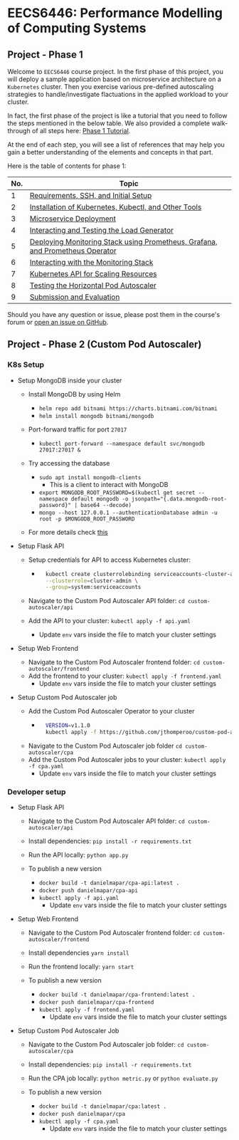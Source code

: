 # EECS6446: Performance Modelling of Computing Systems

## Project - Phase 1

Welcome to `EECS6446` course project. In the first phase of this project, you will deploy a sample
application based on microservice architecture on a `Kubernetes` cluster. Then you exercise various
pre-defined autoscaling strategies to handle/investigate flactuations in the applied workload to your cluster.

In fact, the first phase of the project is like a tutorial that you need to follow the steps mentioned in 
the below table. We also provided a complete walk-through of all steps here: [Phase 1 Tutorial](https://youtu.be/DKAhQk7W1Rw).

At the end of each step, you will see a list of references that may help you gain a better
understanding of the elements and concepts in that part.

Here is the table of contents for phase 1:

| No. | Topic |
|-----|-------|
|1    | [Requirements, SSH, and Initial Setup](tutorials/01-requirements.md) |
|2    | [Installation of Kubernetes, Kubectl, and Other Tools](tutorials/02-kubernetes.md) |
|3    | [Microservice Deployment](tutorials/03-microservice.md) |
|4    | [Interacting and Testing the Load Generator](tutorials/04-loadgenerator.md) |
|5    | [Deploying Monitoring Stack using Prometheus, Grafana, and Prometheus Operator](tutorials/05-monitoring.md) |
|6    | [Interacting with the Monitoring Stack](tutorials/06-monitoring-interaction.md) |
|7    | [Kubernetes API for Scaling Resources](tutorials/07-kubernetes-api.md) |
|8    | [Testing the Horizontal Pod Autoscaler](tutorials/08-hpa-test.md) |
|9    | [Submission and Evaluation](tutorials/09-phase1-evaluation.md) |

Should you have any question or issue, please post them in the course's forum
or [open an issue on GitHub](https://github.com/pacslab/EECS6446_Project/issues/new/choose).

## Project - Phase 2 (Custom Pod Autoscaler)

### K8s Setup

* Setup MongoDB inside your cluster

    * Install MongoDB by using Helm
        * `helm repo add bitnami https://charts.bitnami.com/bitnami`
        * `helm install mongodb bitnami/mongodb`

    * Port-forward traffic for port `27017`
        * `kubectl port-forward --namespace default svc/mongodb 27017:27017 &`
    
    * Try accessing the database
        * `sudo apt install mongodb-clients`
            * This is a client to interact with MongoDB
        * `export MONGODB_ROOT_PASSWORD=$(kubectl get secret --namespace default mongodb -o jsonpath="{.data.mongodb-root-password}" | base64 --decode)`
        * `mongo --host 127.0.0.1 --authenticationDatabase admin -u root -p $MONGODB_ROOT_PASSWORD`

    * For more details check [this](https://hub.kubeapps.com/charts/bitnami/mongodb)

* Setup Flask API

    * Setup credentials for API to access Kubernetes cluster:
        * ```sh
            kubectl create clusterrolebinding serviceaccounts-cluster-admin \
            --clusterrole=cluster-admin \
            --group=system:serviceaccounts
            ```

    * Navigate to the Custom Pod Autoscaler API folder: `cd custom-autoscaler/api`
    * Add the API to your cluster: `kubectl apply -f api.yaml`
        * Update `env` vars inside the file to match your cluster settings

* Setup Web Frontend

    * Navigate to the Custom Pod Autoscaler frontend folder: `cd custom-autoscaler/frontend`
    * Add the frontend to your cluster: `kubectl apply -f frontend.yaml`
        * Update `env` vars inside the file to match your cluster settings

* Setup Custom Pod Autoscaler job
    * Add the Custom Pod Autoscaler Operator to your cluster
        * ```sh
            VERSION=v1.1.0
            kubectl apply -f https://github.com/jthomperoo/custom-pod-autoscaler-operator/releases/download/${VERSION}/cluster.yaml
            ```
    * Navigate to the Custom Pod Autoscaler job folder `cd custom-autoscaler/cpa`
    * Add the Custom Pod Autoscaler jobs to your cluster: `kubectl apply -f cpa.yaml`
        * Update `env` vars inside the file to match your cluster settings

### Developer setup

* Setup Flask API

    * Navigate to the Custom Pod Autoscaler API folder: `cd custom-autoscaler/api`
    * Install dependencies: `pip install -r requirements.txt`
    * Run the API locally: `python app.py`

    * To publish a new version
        * `docker build -t danielmapar/cpa-api:latest .`
        * `docker push danielmapar/cpa-api`
        * `kubectl apply -f api.yaml`
            * Update `env` vars inside the file to match your cluster settings

* Setup Web Frontend

    * Navigate to the Custom Pod Autoscaler frontend folder: `cd custom-autoscaler/frontend`
    * Install dependencies `yarn install`
    * Run the frontend locally: `yarn start`

    * To publish a new version
        * `docker build -t danielmapar/cpa-frontend:latest .`
        * `docker push danielmapar/cpa-frontend`
        * `kubectl apply -f frontend.yaml`
            * Update `env` vars inside the file to match your cluster settings

* Setup Custom Pod Autoscaler Job

    * Navigate to the Custom Pod Autoscaler job folder: `cd custom-autoscaler/cpa`
    * Install dependencies: `pip install -r requirements.txt`
    * Run the CPA job locally: `python metric.py` or `python evaluate.py`

    * To publish a new version
        * `docker build -t danielmapar/cpa:latest .`
        * `docker push danielmapar/cpa`
        * `kubectl apply -f cpa.yaml`
            * Update `env` vars inside the file to match your cluster settings